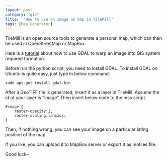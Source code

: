 ```yaml
---
layout: post
category: "gis"
title:  "How to use an image as map in TileMill"
tags: [Map Generator]
---
```


TileMill is an open source tools to generate a personal map, which can then be used in OpenStreetMap or MapBox.

Here is a [tutorial](http://www.macwright.org/2012/08/13/images-as-maps.html) about how to use GDAL to warp an image into GIS system required formation. 

Before run the python script, you need to install GDAL. To install GDAL on Ubuntu is quite easy, just type in below command:

	sudo apt-get install gdal-bin

After a GeoTIFF file is generated, insert it as a layer in TileMill. Assume the id of your layer is "image" Then insert below code to the mss script.
	
	#image {
		raster-opacity:1;
		raster-scaling:lanczos;
	}

Then, if nothing wrong, you can see your image on a particular latlng position of the map. 

If you like, you can upload it to MapBox server or export it as motiles file.

Good luck~

	
